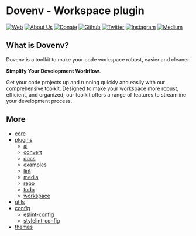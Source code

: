 # Dovenv - Workspace plugin

[![Web](https://img.shields.io/badge/Web-grey?style=for-the-badge&logoColor=white)](https://pigeonposse.com)
[![About Us](https://img.shields.io/badge/About%20Us-grey?style=for-the-badge&logoColor=white)](https://pigeonposse.com?popup=about)
[![Donate](https://img.shields.io/badge/Donate-pink?style=for-the-badge&logoColor=white)](https://pigeonposse.com/?popup=donate)
[![Github](https://img.shields.io/badge/Github-black?style=for-the-badge&logo=github&logoColor=white)](https://github.com/pigeonposse)
[![Twitter](https://img.shields.io/badge/Twitter-black?style=for-the-badge&logo=twitter&logoColor=white)](https://twitter.com/pigeonposse_)
[![Instagram](https://img.shields.io/badge/Instagram-black?style=for-the-badge&logo=instagram&logoColor=white)](https://www.instagram.com/pigeon.posse/)
[![Medium](https://img.shields.io/badge/Medium-black?style=for-the-badge&logo=medium&logoColor=white)](https://medium.com/@pigeonposse)

## What is Dovenv?

Dovenv is a toolkit to make your code workspace robust, easier and cleaner.

**Simplify Your Development Workflow**.

Get your code projects up and running quickly and easily with our comprehensive toolkit. Designed to make your workspace more robust, efficient, and organized, our toolkit offers a range of features to streamline your development process.

## More

- [core](https://github.com/pigeonposse/dovenv/tree/main/packages/core)
- [plugins](https://github.com/pigeonposse/dovenv/tree/main/packages/plugin)
  - [ai](https://github.com/pigeonposse/dovenv/tree/main/packages/plugin/ai)
  - [convert](https://github.com/pigeonposse/dovenv/tree/main/packages/plugin/convert)
  - [docs](https://github.com/pigeonposse/dovenv/tree/main/packages/plugin/docs)
  - [examples](https://github.com/pigeonposse/dovenv/tree/main/packages/plugin/examples)
  - [lint](https://github.com/pigeonposse/dovenv/tree/main/packages/plugin/lint)
  - [media](https://github.com/pigeonposse/dovenv/tree/main/packages/plugin/media)
  - [repo](https://github.com/pigeonposse/dovenv/tree/main/packages/plugin/repo)
  - [todo](https://github.com/pigeonposse/dovenv/tree/main/packages/plugin/todo)
  - [workspace](https://github.com/pigeonposse/dovenv/tree/main/packages/plugin/workspace)
- [utils](https://github.com/pigeonposse/dovenv/tree/main/packages/utils)
- [config](https://github.com/pigeonposse/dovenv/tree/main/packages/config)
  - [eslint-config](https://github.com/pigeonposse/dovenv/tree/main/packages/config/eslint-config)
  - [stylelint-config](https://github.com/pigeonposse/dovenv/tree/main/packages/config/stylelint-config)
- [themes](https://github.com/pigeonposse/dovenv/tree/main/packages/theme)
